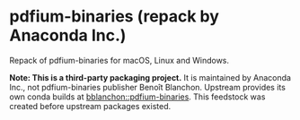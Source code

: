 # pdfium-binaries (repack by Anaconda Inc.)

Repack of pdfium-binaries for macOS, Linux and Windows.

**Note: This is a third-party packaging project.**
It is maintained by Anaconda Inc., not pdfium-binaries publisher Benoît Blanchon.
Upstream provides its own conda builds at [bblanchon::pdfium-binaries](https://anaconda.org/bblanchon/pdfium-binaries).
This feedstock was created before upstream packages existed.
